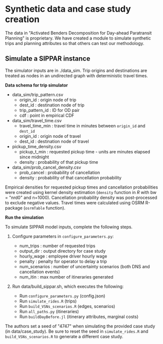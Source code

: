# Synthetic data and case study creation

The data in "Activated Benders Decomposition for Day-ahead Paratransit Planning" is proprietary. We have created a module to simulate synthetic trips and planning attributes so that others can test our methodology. 

## Simulate a SIPPAR instance

The simulator inputs are in ./data_sim. Trip origins and destinations are treated as nodes in an undirected graph with deterministic travel times. 

**Data schema for trip simulator**
* data_sim/trip_pattern.csv 
  - origin_id : origin node of trip 
  - dest_id : destination node of trip 
  - trip_pattern_id : ID for OD pair 
  - cdf : point in empirical CDF
* data_sim/travel_time.csv
  - travel_time_min : travel time in minutes between `origin_id` and `dest_id`
  - origin_id : origin node of travel 
  - dest_id : destination node of travel
* pickup_time_density.csv
  - pickup_t_min : requested pickup time - units are minutes elapsed since midnight
  - density : probability of that pickup time 
* data_sim/prob_cancel_density.csv
  - prob_cancel : probability of cancellation
  - density : probability of that cancellation probability

Empirical densities for requested pickup times and cancellation probabilities were created using kernel density estimation (`density` function in *R* with bw = "nrd0" and n=1000). Cancellation probability density was post-processed to exclude negative values. Travel times were calculated using OSRM R-package (`osrmTable` function).

**Run the simulation**

To simulate SIPPAR model inputs, complete the following steps. 

1. Configure parameters in `configure_parameters.py`:
    * num_trips : number of requested trips 
    * output_dir : output directory for case study
    * hourly_wage : employee driver hourly wage
    * penalty : penalty for operator to delay a trip 
    * num_scenarios : number of uncertainty scenarios (both DNS and cancellation events)
    * num_itin : max number of itineraries generated

2. Run data/build_sippar.sh, which executes the following:
    * Run `configure_parameters.py` (config.json)
    * Run `simulate_rides.R` (trips)
    * Run `build_VSNs_scenarios.R` (edges, scenarios)
    * Run `all_paths.py` (itineraries)
    * Run `buildDayBefore.jl` (itinerary attributes, marginal costs)


The authors set a seed of "4747" when simulating the provided case study (in data/case_study). Be sure to reset the seed in `simulate_rides.R` and `build_VSNs_scenarios.R` to generate a different case study.